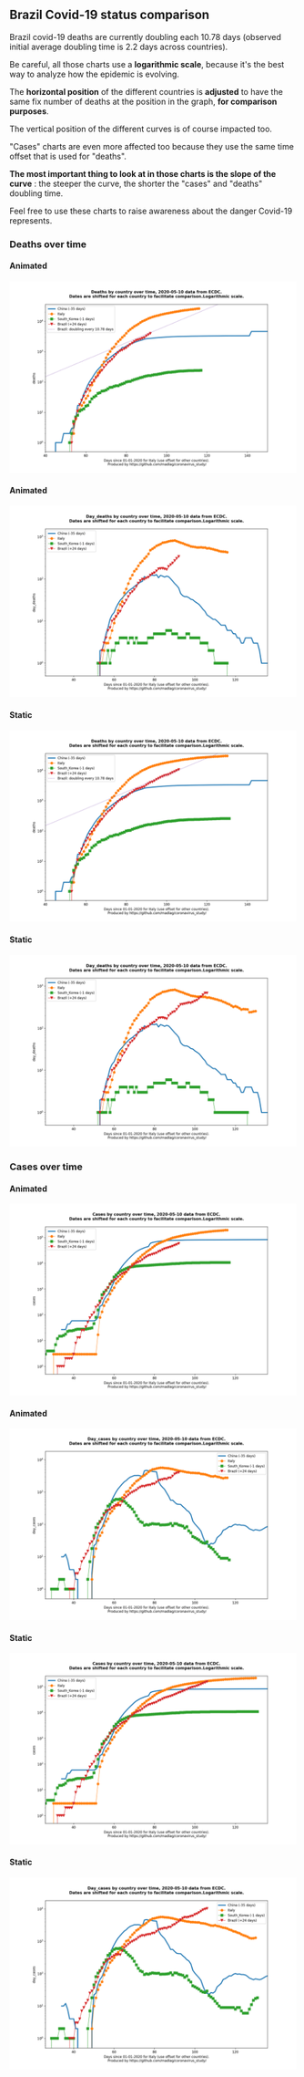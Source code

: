 ## Brazil Covid-19 status comparison 

Brazil covid-19 deaths are currently doubling each 10.78 days (observed initial average doubling time is 2.2 days across countries).



Be careful, all those charts use a **logarithmic scale**, because it's the best way to analyze how the epidemic is evolving.
 
The **horizontal position** of the different countries is **adjusted** to have the same fix number of deaths at the position in the graph, **for comparison purposes**.

The vertical position of the different curves is of course impacted too.

"Cases" charts are even more affected too because they use the same time offset that is used for "deaths".

**The most important thing to look at in those charts is the slope of the curve** : the steeper the curve, the shorter the "cases" and "deaths" doubling time.

Feel free to use these charts to raise awareness about the danger Covid-19 represents. 


 
### Deaths over time
 
#### Animated
![Brazil covid-19 deaths animated chart](https://raw.githubusercontent.com/madlag/coronavirus_study/master/notebooks/graphs/2020-05-10/countries/Brazil/2020-05-10_Brazil_deaths.gif "Brazil covid-19 deaths animated chart")   
 
#### Animated
![Brazil covid-19 daily deaths animated chart](https://raw.githubusercontent.com/madlag/coronavirus_study/master/notebooks/graphs/2020-05-10/countries/Brazil/2020-05-10_Brazil_day_deaths.gif "Brazil covid-19 day_deaths animated chart")   
 
#### Static
![Brazil covid-19 deaths static chart](https://raw.githubusercontent.com/madlag/coronavirus_study/master/notebooks/graphs/2020-05-10/countries/Brazil/2020-05-10_Brazil_deaths.png "Brazil covid-19 deaths static chart")   
 
#### Static
![Brazil covid-19 daily deaths static chart](https://raw.githubusercontent.com/madlag/coronavirus_study/master/notebooks/graphs/2020-05-10/countries/Brazil/2020-05-10_Brazil_day_deaths.png "Brazil covid-19 day_deaths static chart")   

 
### Cases over time
 
#### Animated
![Brazil covid-19 cases animated chart](https://raw.githubusercontent.com/madlag/coronavirus_study/master/notebooks/graphs/2020-05-10/countries/Brazil/2020-05-10_Brazil_cases.gif "Brazil covid-19 cases animated chart")   
 
#### Animated
![Brazil covid-19 daily cases animated chart](https://raw.githubusercontent.com/madlag/coronavirus_study/master/notebooks/graphs/2020-05-10/countries/Brazil/2020-05-10_Brazil_day_cases.gif "Brazil covid-19 day_cases animated chart")   
 
#### Static
![Brazil covid-19 cases static chart](https://raw.githubusercontent.com/madlag/coronavirus_study/master/notebooks/graphs/2020-05-10/countries/Brazil/2020-05-10_Brazil_cases.png "Brazil covid-19 cases static chart")   
 
#### Static
![Brazil covid-19 daily cases static chart](https://raw.githubusercontent.com/madlag/coronavirus_study/master/notebooks/graphs/2020-05-10/countries/Brazil/2020-05-10_Brazil_day_cases.png "Brazil covid-19 day_cases static chart")   

